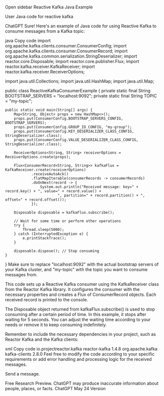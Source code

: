 Open sidebar
Reactive Kafka Java Example


User
Java code for reactive kafka

ChatGPT
Sure! Here's an example of Java code for using Reactive Kafka to consume messages from a Kafka topic:

java
Copy code
import org.apache.kafka.clients.consumer.ConsumerConfig;
import org.apache.kafka.clients.consumer.ConsumerRecord;
import org.apache.kafka.common.serialization.StringDeserializer;
import reactor.core.Disposable;
import reactor.core.publisher.Flux;
import reactor.kafka.receiver.KafkaReceiver;
import reactor.kafka.receiver.ReceiverOptions;

import java.util.Collections;
import java.util.HashMap;
import java.util.Map;

public class ReactiveKafkaConsumerExample {
    private static final String BOOTSTRAP_SERVERS = "localhost:9092";
    private static final String TOPIC = "my-topic";

    public static void main(String[] args) {
        Map<String, Object> props = new HashMap<>();
        props.put(ConsumerConfig.BOOTSTRAP_SERVERS_CONFIG, BOOTSTRAP_SERVERS);
        props.put(ConsumerConfig.GROUP_ID_CONFIG, "my-group");
        props.put(ConsumerConfig.KEY_DESERIALIZER_CLASS_CONFIG, StringDeserializer.class);
        props.put(ConsumerConfig.VALUE_DESERIALIZER_CLASS_CONFIG, StringDeserializer.class);

        ReceiverOptions<String, String> receiverOptions = ReceiverOptions.create(props);

        Flux<ConsumerRecord<String, String>> kafkaFlux = KafkaReceiver.create(receiverOptions)
                .receiveAutoAck()
                .flatMapIterable(consumerRecords -> consumerRecords)
                .doOnNext(record -> {
                    System.out.println("Received message: key=" + record.key() + ", value=" + record.value() +
                            ", partition=" + record.partition() + ", offset=" + record.offset());
                });

        Disposable disposable = kafkaFlux.subscribe();

        // Wait for some time or perform other operations
        try {
            Thread.sleep(5000);
        } catch (InterruptedException e) {
            e.printStackTrace();
        }

        disposable.dispose(); // Stop consuming
    }
}
Make sure to replace "localhost:9092" with the actual bootstrap servers of your Kafka cluster, and "my-topic" with the topic you want to consume messages from.

This code sets up a Reactive Kafka consumer using the KafkaReceiver class from the Reactor Kafka library. It configures the consumer with the necessary properties and creates a Flux of ConsumerRecord objects. Each received record is printed to the console.

The Disposable object returned from kafkaFlux.subscribe() is used to stop consuming after a certain period of time. In this example, it stops after waiting for 5 seconds. You can adjust the waiting time according to your needs or remove it to keep consuming indefinitely.

Remember to include the necessary dependencies in your project, such as Reactor Kafka and the Kafka clients:

xml
Copy code
<dependency>
    <groupId>io.projectreactor.kafka</groupId>
    <artifactId>reactor-kafka</artifactId>
    <version>1.4.8</version>
</dependency>
<dependency>
    <groupId>org.apache.kafka</groupId>
    <artifactId>kafka-clients</artifactId>
    <version>2.8.0</version>
</dependency>
Feel free to modify the code according to your specific requirements or add error handling and processing logic for the received messages.





Send a message.


Free Research Preview. ChatGPT may produce inaccurate information about people, places, or facts. ChatGPT May 24 Version
